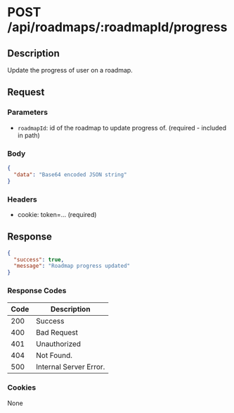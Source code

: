 # POST /api/roadmaps/:roadmapId/progress

## Description

Update the progress of user on a roadmap.

## Request

### Parameters

- `roadmapId`: id of the roadmap to update progress of. (required - included in path)

### Body

```json
{
  "data": "Base64 encoded JSON string"
}
```

### Headers

- cookie: token=... (required)

## Response

```json
{
  "success": true,
  "message": "Roadmap progress updated"
}
```

### Response Codes

| Code | Description            |
|------|------------------------|
| 200  | Success                |
| 400  | Bad Request            |
| 401  | Unauthorized           |
| 404  | Not Found.             |
| 500  | Internal Server Error. |

### Cookies

None